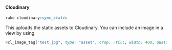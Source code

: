 #### Cloudinary
```Ruby
rake cloudinary:sync_static
```
This uploads the static assets to Cloudinary.  You can include an image in a view by using
```Ruby
=cl_image_tag("test.jpg", type: "asset", crop: :fill, width: 400, quality: 40)
```
